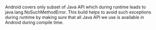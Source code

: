 Android covers only subset of Java API which during runtime leads to java.lang.NoSuchMethodError. This build helps to avoid such exceptions during runtime by making sure that all Java API we use is available in Android during compile time.